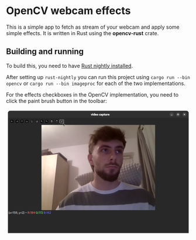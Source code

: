 # OpenCV webcam effects

This is a simple app to fetch as stream of your webcam and apply some simple effects.
It is written in Rust using the **opencv-rust** crate.

## Building and running

To build this, you need to have [Rust nightly installed](https://www.rust-lang.org/tools/install).

After setting up `rust-nightly` you can run this project using `cargo run --bin opencv` or `cargo run --bin imageproc` 
for each of the two implementations.

For the effects checkboxes in the OpenCV implementation, you need to click the paint brush button in the toolbar:

![screenshot](./screenshot.png)
